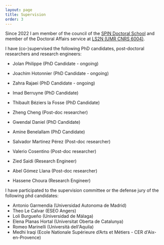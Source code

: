 ```yaml
---
layout: page
title: Supervision
order: 3
---
```


Since 2022 I am member of the council of the [SPIN Doctoral School](https://ed-spin.doctorat-bretagne.fr/) and member of the Doctoral Affairs service at [LS2N (UMR CNRS 6004)](http://www.ls2n.fr/).

I have (co-)supervised the following PhD candidates, post-doctoral researchers and research engineers:

* Jolan Philippe (PhD Candidate - ongoing)
* Joachim Hotonnier (PhD Candidate - ongoing)
* Zahra Rajaei (PhD Candidate - ongoing)

* Imad Berruyne (PhD Candidate)
* Thibault Béziers la Fosse (PhD Candidate)
* Zheng Cheng (Post-doc researcher)
* Gwendal Daniel (PhD Candidate)
* Amine Benelallam (PhD Candidate)
* Salvador Martinez Pérez (Post-doc researcher)
* Valerio Cosentino (Post-doc researcher)
* Zied Saidi (Research Engineer)
* Abel Gómez Llana (Post-doc researcher)
* Hassene Choura (Research Engineer)

I have participated to the supervision committee or the defense jury of the following phd candidates:

* Antonio Garmendía (Universidad Autonoma de Madrid)
* Theo Le Calvar (ESEO Angers) 
* Loli Burgueño (Universidad de Málaga)
* Elena Planas Hortal (Universitat Oberta de Catalunya)
* Romeo Marinelli (Università dell'Aquila)
* Medhi Iraqi (Ecole Nationale Supérieure d’Arts et Métiers - CER d'Aix-en-Provence)